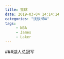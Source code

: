 ```yaml
---
title: 篮球
date: 2019-03-04 14:14:14
categories: "浅谈NBA"
tags: 
     - NBA
     - James
     - Laker
---
```


###湖人总冠军

